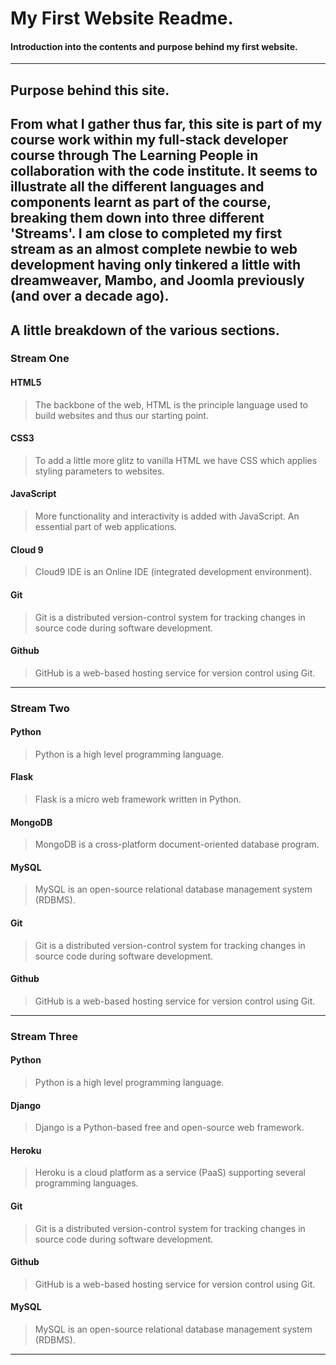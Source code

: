 # My First Website Readme.

    
#### Introduction into the contents and purpose behind my first website. 
---

## Purpose behind this site.
From what I gather thus far, this site is part of my course work within my full-stack developer course through The Learning People in collaboration with the code institute.
It seems to illustrate all the different languages and components learnt as part of the course, breaking them down into three different 'Streams'.
I am close to completed my first stream as an almost complete newbie to web development having only tinkered a little with dreamweaver, Mambo, and Joomla previously (and over a decade ago).
---
## A little breakdown of the various sections.
    
### Stream One
#### HTML5
>The backbone of the web, HTML is the principle language used to build websites and thus our starting point.
    
#### CSS3
>To add a little more glitz to vanilla HTML we have CSS which applies styling parameters to websites.
    
#### JavaScript
>More functionality and interactivity is added with JavaScript. An essential part of web applications.

#### Cloud 9
>Cloud9 IDE is an Online IDE (integrated development environment).

#### Git
>Git is a distributed version-control system for tracking changes in source code during software development.

#### Github
>GitHub is a web-based hosting service for version control using Git.
---
### Stream Two

#### Python
>Python is a high level programming language.

#### Flask
>Flask is a micro web framework written in Python. 

#### MongoDB
>MongoDB is a cross-platform document-oriented database program.

#### MySQL
>MySQL is an open-source relational database management system (RDBMS).

#### Git
>Git is a distributed version-control system for tracking changes in source code during software development.

#### Github
>GitHub is a web-based hosting service for version control using Git.
---
### Stream Three

#### Python
>Python is a high level programming language.

#### Django
>Django is a Python-based free and open-source web framework.

#### Heroku
>Heroku is a cloud platform as a service (PaaS) supporting several programming languages.

#### Git
>Git is a distributed version-control system for tracking changes in source code during software development.

#### Github
>GitHub is a web-based hosting service for version control using Git.

#### MySQL
>MySQL is an open-source relational database management system (RDBMS).

---






